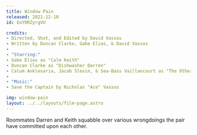 ```yaml
---
title: Window Pain
released: 2021-12-10
id: EoY0RZyrgVU

credits:
- Directed, Shot, and Edited by David Vassos
- Written by Duncan Clarke, Gabe Elias, & David Vassos
-
- "Starring:"
- Gabe Elias as "Calm Keith"
- Duncan Clarke as "Dishwasher Darren"
- Calum Anklesaria, Jacob Slevin, & Sea-Bass Vaillancourt as "The Other Roommates"
-
- "Music:"
- Save the Captain by Nicholas "Ace" Vassos

img: window-pain
layout: ../../layouts/film-page.astro
---
```


Roommates Darren and Keith squabble over various wrongdoings the pair have committed
upon each other.